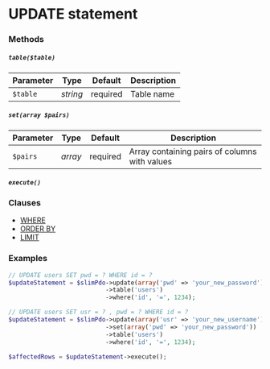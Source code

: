 # UPDATE statement

### Methods

##### `table($table)`

Parameter | Type | Default | Description
--- | --- | --- | ---
`$table` | *string* | required | Table name

##### `set(array $pairs)`

Parameter | Type | Default | Description
--- | --- | --- | ---
`$pairs` | *array* | required | Array containing pairs of columns with values

##### `execute()`

### Clauses

+ [WHERE](https://github.com/FaaPz/Slim-PDO/blob/master/docs/Clause/WHERE.md)
+ [ORDER BY](https://github.com/FaaPz/Slim-PDO/blob/master/docs/Clause/ORDER_BY.md)
+ [LIMIT](https://github.com/FaaPz/Slim-PDO/blob/master/docs/Clause/LIMIT.md)

### Examples

```php
// UPDATE users SET pwd = ? WHERE id = ?
$updateStatement = $slimPdo->update(array('pwd' => 'your_new_password'))
                           ->table('users')
                           ->where('id', '=', 1234);

// UPDATE users SET usr = ? , pwd = ? WHERE id = ?
$updateStatement = $slimPdo->update(array('usr' => 'your_new_username'))
                           ->set(array('pwd' => 'your_new_password'))
                           ->table('users')
                           ->where('id', '=', 1234);

$affectedRows = $updateStatement->execute();
```
